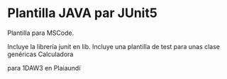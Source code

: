 # Plantilla JAVA par JUnit5

Plantilla para MSCode.

Incluye la librería junit en lib.
Incluye una plantilla de test para unas clase genéricas Calculadora 

para 1DAW3 en Plaiaundi
